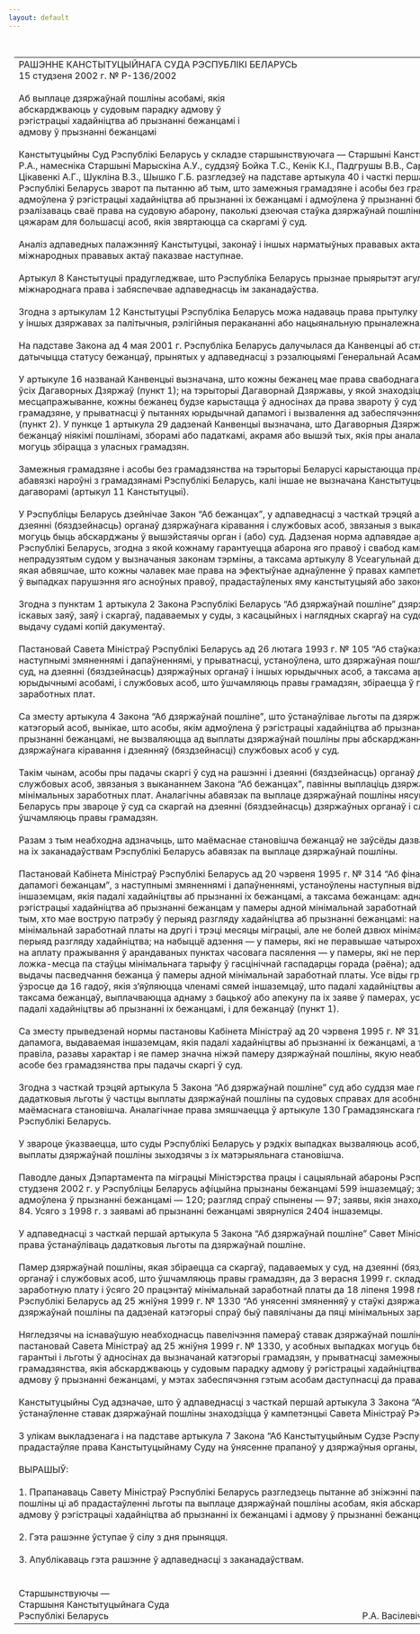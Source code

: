 ```yaml
---
layout: default
---
```


<div style="margin: 0px auto; width: 1000px;">

<div id="flag">

 

</div>

<div id="fixedWidth">

<div id="body">

<div id="columnSpanned">

<div id="content" style="margin: 10px">

<table>
<colgroup>
<col style="width: 100%" />
</colgroup>
<tbody>
<tr class="odd">
<td><div data-align="center" style="text-transform: uppercase;">
Рашэнне Канстытуцыйнага Суда Рэспублікі Беларусь
</div>
<div data-align="center">
15 студзеня 2002 г. № Р-136/2002
</div>
<div data-align="left" style="width: 400px; margin-top: 20px; margin-bottom: 20px;">
Аб выплаце дзяржаўнай пошліны асобамі, якія абскарджваюць у судовым парадку адмову ў рэгістрацыі хадайніцтва аб прызнанні бежанцамі і адмову ў прызнанні бежанцамі
</div>
<div data-align="justify">
Канстытуцыйны Суд Рэспублікі Беларусь у складзе старшынствуючага — Старшыні Канстытуцыйнага Суда Васілевіча Р.А., намесніка Старшыні Марыскіна А.У., суддзяў Бойка Т.С., Кенік К.І., Падгрушы В.В., Саркісавай Э.А., Філіпчык Р.І., Цікавенкі А.Г., Шукліна В.З., Шышко Г.Б. разгледзеў на падставе артыкула 40 і часткі першай артыкула 116 Канстытуцыі Рэспублікі Беларусь зварот па пытанню аб тым, што замежныя грамадзяне і асобы без грамадзянства, якім было адмоўлена ў рэгістрацыі хадайніцтва аб прызнанні іх бежанцамі і адмоўлена ў прызнанні бежанцамі, не могуць рэалізаваць сваё права на судовую абарону, паколькі дзеючая стаўка дзяржаўнай пошліны з’яўляецца празмерным цяжарам для большасці асоб, якія звяртаюцца са скаргамі ў суд.
</div>
<div data-align="justify">
 
</div>
<div data-align="justify">
Аналіз адпаведных палажэнняў Канстытуцыі, законаў і іншых нарматыўных прававых актаў Рэспублікі Беларусь, міжнародных прававых актаў паказвае наступнае.
</div>
<div data-align="justify">
 
</div>
<div data-align="justify">
Артыкул 8 Канстытуцыі прадугледжвае, што Рэспубліка Беларусь прызнае прыярытэт агульнапрызнаных прынцыпаў міжнароднага права і забяспечвае адпаведнасць ім заканадаўства.
</div>
<div data-align="justify">
 
</div>
<div data-align="justify">
Згодна з артыкулам 12 Канстытуцыі Рэспубліка Беларусь можа надаваць права прытулку асобам, якія церпяць пераслед у іншых дзяржавах за палітычныя, рэлігійныя перакананні або нацыянальную прыналежнасць.
</div>
<div data-align="justify">
 
</div>
<div data-align="justify">
На падставе Закона ад 4 мая 2001 г. Рэспубліка Беларусь далучылася да Канвенцыі аб статусе бежанцаў і Пратакола, які датычыцца статусу бежанцаў, прынятых у адпаведнасці з рэзалюцыямі Генеральнай Асамблеі ААН.
</div>
<div data-align="justify">
 
</div>
<div data-align="justify">
У артыкуле 16 названай Канвенцыі вызначана, што кожны бежанец мае права свабоднага звароту ў суды на тэрыторыі ўсіх Дагаворных Дзяржаў (пункт 1); на тэрыторыі Дагаворнай Дзяржавы, у якой знаходзіцца яго звычайнае месцапражыванне, кожны бежанец будзе карыстацца ў адносінах да права звароту ў суд тым жа становішчам, што і грамадзяне, у прыватнасці ў пытаннях юрыдычнай дапамогі і вызвалення ад забеспячэння выплаты судовых расходаў (пункт 2). У пункце 1 артыкула 29 дадзенай Канвенцыі вызначана, што Дагаворныя Дзяржавы не будуць абкладаць бежанцаў ніякімі пошлінамі, зборамі або падаткамі, акрамя або вышэй тых, якія пры аналагічных умовах збіраюцца або могуць збірацца з уласных грамадзян.
</div>
<div data-align="justify">
 
</div>
<div data-align="justify">
Замежныя грамадзяне і асобы без грамадзянства на тэрыторыі Беларусі карыстаюцца правамі і свабодамі і выконваюць абавязкі нароўні з грамадзянамі Рэспублікі Беларусь, калі іншае не вызначана Канстытуцыяй, законамі і міжнароднымі дагаворамі (артыкул 11 Канстытуцыі).
</div>
<div data-align="justify">
 
</div>
<div data-align="justify">
У Рэспубліцы Беларусь дзейнічае Закон “Аб бежанцах”, у адпаведнасці з часткай трэцяй артыкула 15 якога рашэнні і дзеянні (бяздзейнасць) органаў дзяржаўнага кіравання і службовых асоб, звязаныя з выкананнем названага Закона, могуць быць абскарджаны ў вышэйстаячы орган і (або) суд. Дадзеная норма адпавядае артыкулу 60 Канстытуцыі Рэспублікі Беларусь, згодна з якой кожнаму гарантуецца абарона яго правоў і свабод кампетэнтным, незалежным і непрадузятым судом у вызначаныя законам тэрміны, а таксама артыкулу 8 Усеагульнай дэкларацыі правоў чалавека, якая абвяшчае, што кожны чалавек мае права на эфектыўнае аднаўленне ў правах кампетэнтнымі нацыянальнымі судамі ў выпадках парушэння яго асноўных правоў, прадастаўленых яму канстытуцыяй або законам.
</div>
<div data-align="justify">
 
</div>
<div data-align="justify">
Згодна з пунктам 1 артыкула 2 Закона Рэспублікі Беларусь “Аб дзяржаўнай пошліне” дзяржаўная пошліна збіраецца з іскавых заяў, заяў і скаргаў, падаваемых у суды, з касацыйных і наглядных скаргаў на судовыя пастановы, а таксама за выдачу судамі копій дакументаў.
</div>
<div data-align="justify">
 
</div>
<div data-align="justify">
Пастановай Савета Міністраў Рэспублікі Беларусь ад 26 лютага 1993 г. № 105 “Аб стаўках дзяржаўнай пошліны”, з наступнымі змяненнямі і дапаўненнямі, у прыватнасці, устаноўлена, што дзяржаўная пошліна са скаргаў, падаваемых у суд, на дзеянні (бяздзейнасць) дзяржаўных органаў і іншых юрыдычных асоб, а таксама арганізацый, якія не з’яўляюцца юрыдычнымі асобамі, і службовых асоб, што ўшчамляюць правы грамадзян, збіраецца ў памеры пяці мінімальных заработных плат.
</div>
<div data-align="justify">
 
</div>
<div data-align="justify">
Са зместу артыкула 4 Закона “Аб дзяржаўнай пошліне”, што ўстанаўлівае льготы па дзяржаўнай пошліне для асобных катэгорый асоб, вынікае, што асобы, якім адмоўлена ў рэгістрацыі хадайніцтва аб прызнанні іх бежанцамі і адмоўлена ў прызнанні бежанцамі, не вызваляюцца ад выплаты дзяржаўнай пошліны пры абскарджанні рашэнняў органаў дзяржаўнага кіравання і дзеянняў (бяздзейнасці) службовых асоб у суд.
</div>
<div data-align="justify">
 
</div>
<div data-align="justify">
Такім чынам, асобы пры падачы скаргі ў суд на рашэнні і дзеянні (бяздзейнасць) органаў дзяржаўнага кіравання і службовых асоб, звязаныя з выкананнем Закона “Аб бежанцах”, павінны выплаціць дзяржаўную пошліну ў памеры пяці мінімальных заработных плат. Аналагічны абавязак па выплаце дзяржаўнай пошліны нясуць грамадзяне Рэспублікі Беларусь пры звароце ў суд са скаргай на дзеянні (бяздзейнасць) дзяржаўных органаў і службовых асоб, якія ўшчамляюць правы грамадзян.
</div>
<div data-align="justify">
 
</div>
<div data-align="justify">
Разам з тым неабходна адзначыць, што маёмаснае становішча бежанцаў не заўсёды дазваляе ім выканаць ускладзены на іх заканадаўствам Рэспублікі Беларусь абавязак па выплаце дзяржаўнай пошліны.
</div>
<div data-align="justify">
 
</div>
<div data-align="justify">
Пастановай Кабінета Міністраў Рэспублікі Беларусь ад 20 чэрвеня 1995 г. № 314 “Аб фінансаванні затрат на аказанне дапамогі бежанцам”, з наступнымі змяненнямі і дапаўненнямі, устаноўлены наступныя віды і памеры грашовай дапамогі іншаземцам, якія падалі хадайніцтвы аб прызнанні іх бежанцамі, а таксама бежанцам: аднаразовая дапамога пасля рэгістрацыі хадайніцтва аб прызнанні бежанцам у памеры адной мінімальнай заработнай платы; дадатковая дапамога тым, хто мае вострую патрэбу ў перыяд разгляду хадайніцтва аб прызнанні бежанцамі: на харчаванне — у памеры адной мінімальнай заработнай платы на другі і трэці месяцы міграцыі, але не болей дзвюх мінімальных заработных плат за перыяд разгляду хадайніцтва; на набыццё адзення — у памеры, які не перавышае чатырох мінімальных заработных плат; на аплату пражывання ў арандаваных пунктах часовага пасялення — у памеры, які не перавышае фактычны кошт аднаго ложка-месца па стаўцы мінімальнага тарыфу ў гасцінічнай гаспадарцы горада (раёна); аднаразовая дапамога пасля выдачы пасведчання бежанца ў памеры адной мінімальнай заработнай платы. Усе віды грашовай дапамогі на дзяцей ва ўзросце да 16 гадоў, якія з’яўляюцца членамі сямей іншаземцаў, што падалі хадайніцтвы аб прызнанні іх бежанцамі, а таксама бежанцаў, выплачваюцца аднаму з бацькоў або апекуну па іх заяве ў памерах, устаноўленых для асоб, што падалі хадайніцтвы аб прызнанні іх бежанцамі, і для бежанцаў (пункт 1).
</div>
<div data-align="justify">
 
</div>
<div data-align="justify">
Са зместу прыведзенай нормы пастановы Кабінета Міністраў ад 20 чэрвеня 1995 г. № 314 вынікае, што грашовая дапамога, выдаваемая іншаземцам, якія падалі хадайніцтвы аб прызнанні іх бежанцамі, а таксама бежанцам, носіць, як правіла, разавы характар і яе памер значна ніжэй памеру дзяржаўнай пошліны, якую неабходна выплаціць іншаземцу, асобе без грамадзянства пры падачы скаргі ў суд.
</div>
<div data-align="justify">
 
</div>
<div data-align="justify">
Згодна з часткай трэцяй артыкула 5 Закона “Аб дзяржаўнай пошліне” суд або суддзя мае права ўстанаўліваць дадатковыя льготы ў частцы выплаты дзяржаўнай пошліны па судовых справах для асобных грамадзян зыходзячы з іх маёмаснага становішча. Аналагічнае права змяшчаецца ў артыкуле 130 Грамадзянскага працэсуальнага кодэкса Рэспублікі Беларусь.
</div>
<div data-align="justify">
 
</div>
<div data-align="justify">
У звароце ўказваецца, што суды Рэспублікі Беларусь у рэдкіх выпадках вызваляюць асоб, якія шукаюць прыстанішча, ад выплаты дзяржаўнай пошліны зыходзячы з іх матэрыяльнага становішча.
</div>
<div data-align="justify">
 
</div>
<div data-align="justify">
Паводле даных Дэпартамента па міграцыі Міністэрства працы і сацыяльнай абароны Рэспублікі Беларусь, па стану на 1 студзеня 2002 г. у Рэспубліцы Беларусь афіцыйна прызнаны бежанцамі 599 іншаземцаў; зарэгістравана заяў — 900; адмоўлена ў прызнанні бежанцамі — 120; разгляд спраў спынены — 97; заявы, якія знаходзяцца ў працэсе разгляду, — 84. Усяго з 1998 г. з заявамі аб прызнанні бежанцамі звярнуліся 2404 іншаземцы.
</div>
<div data-align="justify">
 
</div>
<div data-align="justify">
У адпаведнасці з часткай першай артыкула 5 Закона “Аб дзяржаўнай пошліне” Савет Міністраў Рэспублікі Беларусь мае права ўстанаўліваць дадатковыя льготы па дзяржаўнай пошліне.
</div>
<div data-align="justify">
 
</div>
<div data-align="justify">
Памер дзяржаўнай пошліны, якая збіраецца са скаргаў, падаваемых у суд, на дзеянні (бяздзейнасць) дзяржаўных органаў і службовых асоб, што ўшчамляюць правы грамадзян, да 3 верасня 1999 г. складаў адну мінімальную заработную плату і ўсяго 20 працэнтаў мінімальнай заработнай платы да 18 ліпеня 1998 г. Пастановай Савета Міністраў Рэспублікі Беларусь ад 25 жніўня 1999 г. № 1330 “Аб унясенні змяненняў у стаўкі дзяржаўнай пошліны” памер дзяржаўнай пошліны па дадзенай катэгорыі спраў быў павялічаны да пяці мінімальных заработных плат.
</div>
<div data-align="justify">
 
</div>
<div data-align="justify">
Нягледзячы на існаваўшую неабходнасць павелічэння памераў ставак дзяржаўнай пошліны, што і было рэалізавана пастановай Савета Міністраў ад 25 жніўня 1999 г. № 1330, у асобных выпадках могуць быць устаноўлены дадатковыя гарантыі і льготы ў адносінах да вызначанай катэгорыі грамадзян, у прыватнасці замежных грамадзян і асоб без грамадзянства, якія абскарджваюць у судовым парадку адмову ў рэгістрацыі хадайніцтва аб прызнанні іх бежанцамі і адмову ў прызнанні бежанцамі, у мэтах забеспячэння гэтым асобам даступнасці да правасуддзя.
</div>
<div data-align="justify">
 
</div>
<div data-align="justify">
Канстытуцыйны Суд адзначае, што ў адпаведнасці з часткай першай артыкула 3 Закона “Аб дзяржаўнай пошліне” ўстанаўленне ставак дзяржаўнай пошліны знаходзіцца ў кампетэнцыі Савета Міністраў Рэспублікі Беларусь.
</div>
<div data-align="justify">
 
</div>
<div data-align="justify">
З улікам выкладзенага і на падставе артыкула 7 Закона “Аб Канстытуцыйным Судзе Рэспублікі Беларусь”, які прадастаўляе права Канстытуцыйнаму Суду на ўнясенне прапаноў у дзяржаўныя органы, Канстытуцыйны Суд
</div>
<div data-align="justify">
 
</div>
<div data-align="center">
ВЫРАШЫЎ:
</div>
<div>
 
</div>
<div data-align="justify">
1. Прапанаваць Савету Міністраў Рэспублікі Беларусь разгледзець пытанне аб зніжэнні памеру стаўкі дзяржаўнай пошліны ці аб прадастаўленні льготы па выплаце дзяржаўнай пошліны асобам, якія абскарджваюць у судовым парадку адмову ў рэгістрацыі хадайніцтва аб прызнанні іх бежанцамі і адмову ў прызнанні бежанцамі.
</div>
<div data-align="justify">
 
</div>
<div data-align="justify">
2. Гэта рашэнне ўступае ў сілу з дня прыняцця.
</div>
<div data-align="justify">
 
</div>
<div data-align="justify">
3. Апублікаваць гэта рашэнне ў адпаведнасці з заканадаўствам.
</div>
<div data-align="justify">
 
</div>
<div>
 
</div>
<div>
Старшынствуючы —
</div>
<div>
Старшыня Канстытуцыйнага Суда
</div>
<div>
Рэспублікі Беларусь <span>                                                                                                        Р.А. Васілевіч</span>
</div></td>
</tr>
</tbody>
</table>

</div>

<div class="terminator">

 

</div>

</div>

</div>

</div>

</div>
